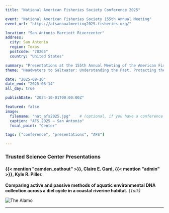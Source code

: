 ```yaml
---
title: "National American Fisheries Society Conference 2025"

event: "National American Fisheries Society 155th Annual Meeting"
event_url: "https://afsannualmeeting2025.fisheries.org/"

location: "San Antonio Marriott Rivercenter"
address:
  city: San Antonio
  region: Texas
  postcode: "78205"
  country: "United States"

summary: "Presentations at the 155th Annual Meeting of the American Fisheries Society"
theme: "Headwaters to Saltwater: Understanding the Past, Protecting the Future — 155 Years of AFS"

date: "2025-08-10"
date_end: "2025-08-14"
all_day: true

publishDate: "2024-10-01T00:00:00Z"

featured: false
image:
  filename: "nat_afs2025.jpg"    # (optional, if you have a conference photo in assets/media/)
  caption: "AFS 2025 — San Antonio"
  focal_point: "Center"

tags: ["conference", "presentations", "AFS"]

---
```


### Trusted Science Center Presentations

#### {{< mention "camden_oathout" >}}, Claire E. Gard, {{< mention "admin" >}},  Kyle R. Piller.  
**Comparing active and passive methods of aquatic environmental DNA collection across a diel cycle in a coastal riverine habitat.** *(Talk)*  

![The Alamo](alamo.jpg "The Alamo")

---